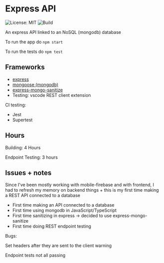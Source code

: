 # Express API

![License: MIT](https://img.shields.io/badge/License-MIT-blue.svg) ![Build](https://github.com/Zeyu-Li/express-api/workflows/Express%20Test/badge.svg)

An express API linked to an NoSQL (mongodb) database

To run the app do `npm start`

To run the tests do `npm test`



## Frameworks

* [express](https://www.npmjs.com/package/express)
* [mongoose (mongodb)](https://www.npmjs.com/package/mongoose)
* [express-mongo-sanitize](https://www.npmjs.com/package/express-mongo-sanitize)
* Testing: vscode REST client extension

CI testing:

* Jest
* Supertest

## Hours

Building: 4 Hours

Endpoint Testing: 3 hours



## Issues + notes

Since I've been mostly working with mobile-firebase and with frontend, I had to refresh my memory on backend things + this is my first time making a REST API connected to a database

* First time making an API connected to a database
* First time using mongodb in JavaScript/TypeScript
* First time sanitizing in express -> decided to use express-mongo-sanitize
* First time doing REST endpoint testing

Bugs:

Set headers after they are sent to the client warning

Endpoint tests not all passing